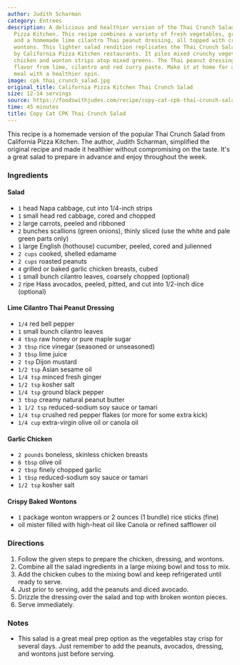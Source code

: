 ```yaml
---
author: Judith Scharman
category: Entrees
description: A delicious and healthier version of the Thai Crunch Salad from California
  Pizza Kitchen. This recipe combines a variety of fresh vegetables, grilled chicken,
  and a homemade lime cilantro Thai peanut dressing, all topped with crispy baked
  wontons. This lighter salad rendition replicates the Thai Crunch Salad made famous
  by California Pizza Kitchen restaurants. It piles mixed crunchy vegetables, grilled
  chicken and wonton strips atop mixed greens. The Thai peanut dressing gets its trademark
  flavor from lime, cilantro and red curry paste. Make it at home for a restaurant-quality
  meal with a healthier spin.
image: cpk_thai_crunch_salad.jpg
original_title: California Pizza Kitchen Thai Crunch Salad
size: 12-14 servings
source: https://foodswithjudes.com/recipe/copy-cat-cpk-thai-crunch-salad-california-pizza-kitchen/
time: 45 minutes
title: Copy Cat CPK Thai Crunch Salad
---
```

This recipe is a homemade version of the popular Thai Crunch Salad from California Pizza Kitchen. The author, Judith Scharman, simplified the original recipe and made it healthier without compromising on the taste. It's a great salad to prepare in advance and enjoy throughout the week.

### Ingredients

#### Salad
* `1` head Napa cabbage, cut into 1/4-inch strips
* `1` small head red cabbage, cored and chopped
* `2` large carrots, peeled and ribboned
* `2` bunches scallions (green onions), thinly sliced (use the white and pale green parts only)
* `1` large English (hothouse) cucumber, peeled, cored and julienned
* `2 cups` cooked, shelled edamame
* `2 cups` roasted peanuts
* `4` grilled or baked garlic chicken breasts, cubed
* `1` small bunch cilantro leaves, coarsely chopped (optional)
* `2` ripe Hass avocados, peeled, pitted, and cut into 1/2-inch dice (optional)

#### Lime Cilantro Thai Peanut Dressing
* `1/4` red bell pepper
* `1` small bunch cilantro leaves
* `4 tbsp` raw honey or pure maple sugar
* `3 tbsp` rice vinegar (seasoned or unseasoned)
* `3 tbsp` lime juice
* `2 tsp` Dijon mustard
* `1/2 tsp` Asian sesame oil
* `1/4 tsp` minced fresh ginger
* `1/2 tsp` kosher salt
* `1/4 tsp` ground black pepper
* `3 tbsp` creamy natural peanut butter
* `1 1/2 tsp` reduced-sodium soy sauce or tamari
* `1/4 tsp` crushed red pepper flakes (or more for some extra kick)
* `1/4 cup` extra-virgin olive oil or canola oil

#### Garlic Chicken
* `2 pounds` boneless, skinless chicken breasts
* `6 tbsp` olive oil
* `2 tbsp` finely chopped garlic
* `1 tbsp` reduced-sodium soy sauce or tamari
* `1/2 tsp` kosher salt

#### Crispy Baked Wontons
* `1` package wonton wrappers or 2 ounces (1 bundle) rice sticks (fine)
* oil mister filled with high-heat oil like Canola or refined safflower oil

### Directions

1. Follow the given steps to prepare the chicken, dressing, and wontons.
2. Combine all the salad ingredients in a large mixing bowl and toss to mix.
3. Add the chicken cubes to the mixing bowl and keep refrigerated until ready to serve.
4. Just prior to serving, add the peanuts and diced avocado.
5. Drizzle the dressing over the salad and top with broken wonton pieces.
6. Serve immediately.

### Notes

- This salad is a great meal prep option as the vegetables stay crisp for several days. Just remember to add the peanuts, avocados, dressing, and wontons just before serving.
